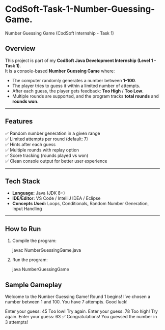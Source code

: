# CodSoft-Task-1-Number-Guessing-Game.
Number Guessing Game (CodSoft Internship - Task 1)

## Overview
This project is part of my **CodSoft Java Development Internship (Level 1 - Task 1)**.  
It is a console-based **Number Guessing Game** where:
- The computer randomly generates a number between **1–100**.
- The player tries to guess it within a limited number of attempts.
- After each guess, the player gets feedback: **Too High** / **Too Low**.
- Multiple rounds are supported, and the program tracks **total rounds** and **rounds won**.

---

## Features
✅ Random number generation in a given range  
✅ Limited attempts per round (default: 7)  
✅ Hints after each guess  
✅ Multiple rounds with replay option  
✅ Score tracking (rounds played vs won)  
✅ Clean console output for better user experience  

---

## Tech Stack
- **Language:** Java (JDK 8+)  
- **IDE/Editor:** VS Code / IntelliJ IDEA / Eclipse  
- **Concepts Used:** Loops, Conditionals, Random Number Generation, Input Handling  

---

## How to Run
   
1. Compile the program:
   
   javac NumberGuessingGame.java

2. Run the program:
   
   java NumberGuessingGame

## Sample Gameplay
Welcome to the Number Guessing Game!
Round 1 begins!
I’ve chosen a number between 1 and 100.
You have 7 attempts. Good luck!

Enter your guess: 45
Too low! Try again.
Enter your guess: 78
Too high! Try again.
Enter your guess: 63
✅ Congratulations! You guessed the number in 3 attempts!


